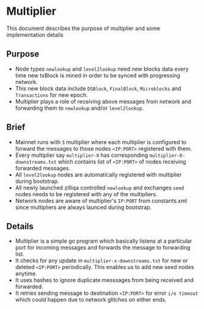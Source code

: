 # Multiplier

This document describes the purpose of multiplier and some implementation details

## Purpose

- Node types `newlookup` and `level2lookup`  need new blocks data every time new txBlock is mined in order to be synced with progressing network.
- This new block data include `DSBlock`, `FinalBlock`, `Microblocks` and `Transactions` for new epoch.
- Multiplier plays a role of receiving above messages from network and forwarding them to `newlookup` and/or `level2lookup`.

## Brief

- Mainnet runs with `5` multiplier where each multiplier is configured to forward the messages to those nodes `<IP:PORT>` registered with them.
- Every multiplier say `multiplier-0` has corresponding `multiplier-0-downstreams.txt` which contains list of `<IP:PORT>` of nodes receiving forwarded messages.
- All `level2lookup` nodes are automatically registered with multiplier during bootstrap.
- All newly launched zilliqa controlled `newlookup` and exchanges `seed` nodes needs to be registered with any of the multipliers.
- Network nodes are aware of multiplier's `IP:PORT` from constants.xml since multipliers are always launced during bootstrap.

## Details

- Multiplier is a simple go program which basically listens at a particular port for incoming messages and forwards the message to forwarding list.
- It checks for any update in `multiplier-x-downstreams.txt` for new or deleted `<IP:PORT>` periodically. This enables us to add new seed nodes anytime.
- It uses hashes to ignore duplicate messsages from being received and forwarded.
- It retries sending message to destination `<IP:PORT>` for error `i/o timeout` which could happen due to network glitches on either ends.
